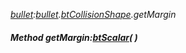 _[bullet](../../modules/bullet/bullet-module.md):[bullet](../../modules/bullet/bullet-module.md).[btCollisionShape](../../modules/bullet/bullet-btcollisionshape.md).getMargin_
##### Method getMargin:[btScalar](../../modules/bullet/bullet-btscalar.md)(  )
